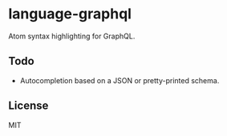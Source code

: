 # language-graphql

Atom syntax highlighting for GraphQL.

## Todo

- Autocompletion based on a JSON or pretty-printed schema.

## License

MIT
